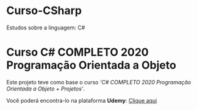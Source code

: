 # Curso-CSharp
Estudos sobre a linguagem: C#

# Curso C# COMPLETO 2020 Programação Orientada a Objeto
Este projeto teve como base o curso *'C# COMPLETO 2020 Programação Orientada a Objeto + Projetos'*.

Você poderá encontra-lo na plataforma **Udemy**: [Clique aqui](https://www.udemy.com/course/programacao-orientada-a-objetos-csharp/)

